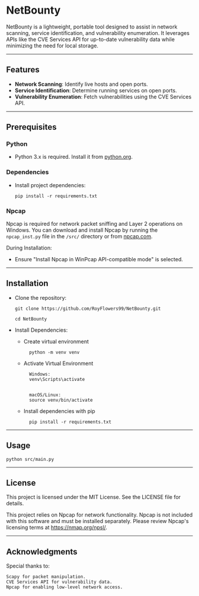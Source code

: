# NetBounty

NetBounty is a lightweight, portable tool designed to assist in network scanning, service identification, and vulnerability enumeration. It leverages APIs like the CVE Services API for up-to-date vulnerability data while minimizing the need for local storage.

---

## Features
- **Network Scanning**: Identify live hosts and open ports.
- **Service Identification**: Determine running services on open ports.
- **Vulnerability Enumeration**: Fetch vulnerabilities using the CVE Services API.

---

## Prerequisites

### Python
- Python 3.x is required. Install it from [python.org](https://www.python.org).

### Dependencies

- Install project dependencies:

      pip install -r requirements.txt

### Npcap

   Npcap is required for network packet sniffing and Layer 2 operations on Windows.
   You can download and install Npcap by running the `npcap_inst.py` file in the `/src/` directory or from [npcap.com](https://npcap.com/dist/).
        
   During Installation:
   
   - Ensure "Install Npcap in WinPcap API-compatible mode" is selected.

---

## Installation

 - Clone the repository:

   `git clone https://github.com/RoyFlowers99/NetBounty.git`

   `cd NetBounty`

- Install Dependencies:

    - Create virtual environment

            python -m venv venv

    - Activate Virtual Environment 

            Windows:
            venv\Scripts\activate


            macOS/Linux: 
            source venv/bin/activate

    - Install dependencies with pip

            pip install -r requirements.txt

---

## Usage

   `python src/main.py`

---

## License

This project is licensed under the MIT License. See the LICENSE file for details.

This project relies on Npcap for network functionality. Npcap is not included with this software and must be installed separately. 
Please review Npcap's licensing terms at https://nmap.org/npsl/.

---

## Acknowledgments

Special thanks to:

    Scapy for packet manipulation.
    CVE Services API for vulnerability data.
    Npcap for enabling low-level network access.